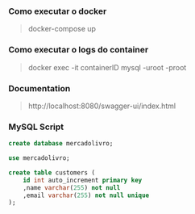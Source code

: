 ### Como executar o docker

> docker-compose up

### Como executar o logs do container

> docker exec -it containerID mysql -uroot -proot

### Documentation

> http://localhost:8080/swagger-ui/index.html

### MySQL Script

```sql
create database mercadolivro;

use mercadolivro;

create table customers (
    id int auto_increment primary key
    ,name varchar(255) not null
    ,email varchar(255) not null unique
);
```